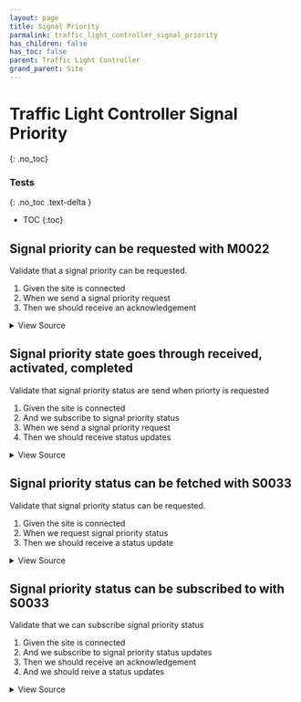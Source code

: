```yaml
---
layout: page
title: Signal Priority
parmalink: traffic_light_controller_signal_priority
has_children: false
has_toc: false
parent: Traffic Light Controller
grand_parent: Site
---
```


# Traffic Light Controller Signal Priority
{: .no_toc}



### Tests
{: .no_toc .text-delta }

- TOC
{:toc}

## Signal priority can be requested with M0022

Validate that a signal priority can be requested.

1. Given the site is connected
2. When we send a signal priority request
3. Then we should receive an acknowledgement

<details markdown="block">
  <summary>
     View Source
  </summary>
```ruby
Validator::Site.connected do |task,supervisor,site|
  signal_group = Validator.config['components']['signal_group'].keys.first
  command_list = build_command_list :M0022, :requestPriority, {
    requestId: SecureRandom.uuid()[0..3],
    signalGroupId: signal_group,
    type: 'new',
    level: 7,
    eta: 10,
    vehicleType: 'car'
  }
  prepare task, site
  send_command_and_confirm @task, command_list,
    "Request signal priority for signal group #{signal_group}"
end
```
</details>




## Signal priority state goes through received, activated, completed

Validate that signal priority status are send when priorty is requested

1. Given the site is connected
2. And we subscribe to signal priority status
2. When we send a signal priority request
3. Then we should receive status updates

<details markdown="block">
  <summary>
     View Source
  </summary>
```ruby
Validator::Site.connected do |task,supervisor,site|
  sequence = ['received','activated','completed']
  # subscribe
  component = Validator.config['main_component']
  log "Subscribing to signal priority request status updates"
  status_list = [{'sCI'=>'S0033','n'=>'status','uRt'=>'0'}]
  status_list.map! { |item| item.merge!('sOc' => 'True') } if use_sOc?(site)
  site.subscribe_to_status component, status_list
  # start collector
  request_id = SecureRandom.uuid()[0..3]    # make a message id
  num = sequence.length
  states = []
  result = nil
  collector = nil
  collect_task = task.async do
    collector = RSMP::Collector.new(
      site,
      type: "StatusUpdate",
      num: num,
      timeout: Validator.config['timeouts']['priority_completion'],
      component: component
    )
    def search_for_request_state request_id, message, states
      message.attribute('sS').each do |status|
        return nil unless status['sCI'] == 'S0033' && status['n'] == 'status'
        status['s'].each do |priority|
          next unless priority['r'] == request_id  # is this our request
          state = priority['s']
          next unless state != states.last  # did the state change?
          log "Priority request reached state '#{state}'"
          return state
        end
      end
      nil
    end
    result = collector.collect do |message|
      state = search_for_request_state request_id, message, states
      next unless state
      states << state
      :keep
    end
  end
  def send_priority_request log, id:nil, site:, component:
    # send an unrelated request before our request, to check that it does not interfere
    log log
    signal_group = Validator.config['components']['signal_group'].keys.first
    command_list = build_command_list :M0022, :requestPriority, {
      requestId: (id || SecureRandom.uuid()[0..3]),
      signalGroupId: signal_group,
      type: 'new',
      level: 7,
      eta: 2,
      vehicleType: 'car'
    }
    site.send_command component, command_list
  end
  send_priority_request "Send an unrelated signal priority request before", 
    site: site, component: component
  send_priority_request "Send our signal priority request",
    site: site, component: component, id: request_id
  send_priority_request "Send an unrelated signal priority request after",
    site: site, component: component
  # wait for collector to complete and check result
  collect_task.wait
  expect(result).to eq(:ok)
  expect(collector.messages).to be_an(Array)
  expect(collector.messages.size).to eq(num)
  expect(states).to eq(sequence), "Expected state sequence #{sequence}, got #{states}"
ensure
  # unsubcribe
  unsubscribe_list = status_list.map { |item| item.slice('sCI','n') }
  site.unsubscribe_to_status component, unsubscribe_list
end
```
</details>




## Signal priority status can be fetched with S0033

Validate that signal priority status can be requested.

1. Given the site is connected
2. When we request signal priority status
3. Then we should receive a status update

<details markdown="block">
  <summary>
     View Source
  </summary>
```ruby
Validator::Site.connected do |task,supervisor,site|
  request_status_and_confirm site, "signal group status",
    { S0033: [:status] }
end
```
</details>




## Signal priority status can be subscribed to with S0033

Validate that we can subscribe signal priority status

1. Given the site is connected
2. And we subscribe to signal priority status updates
4. Then we should receive an acknowledgement
5. And we should reive a status updates

<details markdown="block">
  <summary>
     View Source
  </summary>
```ruby
Validator::Site.connected do |task,supervisor,site|
  prepare task, site
  status_list = [{'sCI'=>'S0033','n'=>'status','uRt'=>'0'}]
  status_list.map! { |item| item.merge!('sOc' => 'True') } if use_sOc?(site)
  wait_for_status task, 'signal priority status', status_list
end
```
</details>


